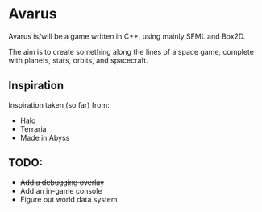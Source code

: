 # Avarus
Avarus is/will be a game written in C++, using mainly SFML and Box2D.

The aim is to create something along the lines of a space game, complete with planets, stars, orbits, and spacecraft. 

## Inspiration
Inspiration taken (so far) from: 
* Halo 
* Terraria
* Made in Abyss 


## TODO: 
* ~~Add a debugging overlay~~
* Add an in-game console
* Figure out world data system